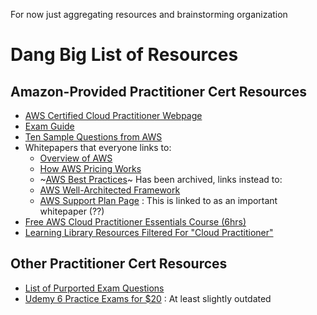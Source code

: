 For now just aggregating resources and brainstorming organization

# Dang Big List of Resources

## Amazon-Provided Practitioner Cert Resources
- [AWS Certified Cloud Practitioner Webpage](https://aws.amazon.com/certification/certified-cloud-practitioner)
- [Exam Guide](https://d1.awsstatic.com/training-and-certification/docs-cloud-practitioner/AWS-Certified-Cloud-Practitioner_Exam-Guide.pdf)
- [Ten Sample Questions from AWS](https://d1.awsstatic.com/training-and-certification/docs-cloud-practitioner/AWS-Certified-Cloud-Practitioner_Sample-Questions.pdf)
- Whitepapers that everyone links to:
  - [Overview of AWS](https://d0.awsstatic.com/whitepapers/aws-overview.pdf)
  - [How AWS Pricing Works](http://d1.awsstatic.com/whitepapers/aws_pricing_overview.pdf)
  - ~[AWS Best Practices](https://d1.awsstatic.com/whitepapers/AWS_Cloud_Best_Practices.pdf)~ Has been archived, links instead to:
  - [AWS Well-Architected Framework](https://d1.awsstatic.com/whitepapers/architecture/AWS_Well-Architected_Framework.pdf)
  - [AWS Support Plan Page](https://aws.amazon.com/premiumsupport/plans/) : This is linked to as an important whitepaper (??)
- [Free AWS Cloud Practitioner Essentials Course (6hrs)](https://www.aws.training/Details/Curriculum?id=27076)
- [Learning Library Resources Filtered For "Cloud Practitioner"](https://www.aws.training/LearningLibrary?filters=classification%3A67&search=&tab=view_all)

## Other Practitioner Cert Resources
- [List of Purported Exam Questions](https://www.examtopics.com/exams/amazon/aws-certified-cloud-practitioner)
- [Udemy 6 Practice Exams for $20](https://www.udemy.com/course/aws-cloud-certified-practitioner-mock-tests/) : At least slightly outdated
